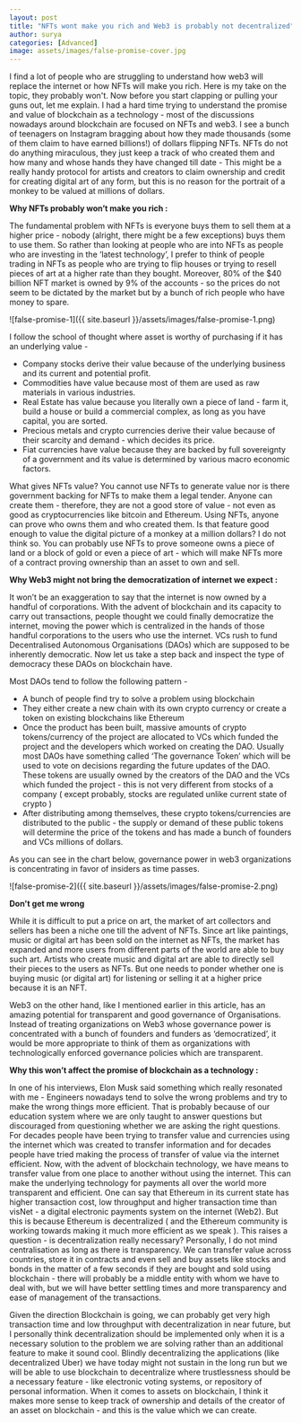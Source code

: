 ```yaml
---
layout: post
title: "NFTs wont make you rich and Web3 is probably not decentralized"
author: surya
categories: [Advanced]
image: assets/images/false-promise-cover.jpg
---
```


I find a lot of people who are struggling to understand how web3 will replace the internet or how  NFTs will make you rich. Here is my take on the topic, they probably won't. Now before you start clapping or pulling your guns out, let me explain.
I had a hard time trying to understand the promise and value of blockchain as a technology - most of the discussions nowadays around blockchain are focused on NFTs and web3. I see a bunch of teenagers on Instagram bragging about how they made thousands (some of them claim to have earned billions!) of dollars flipping NFTs. NFTs do not do anything miraculous, they just keep a track of who created them and how many and whose hands they have changed till date - This might be a really handy protocol for artists and creators to claim ownership and credit for creating digital art of any form, but this is no reason for the portrait of a monkey to be valued at millions of dollars.

<b>Why NFTs probably won’t make you rich : </b>

The fundamental problem with NFTs is everyone buys them to sell them at a higher price - nobody (alright, there might be a few exceptions) buys them to use them. So rather than looking at people who are into NFTs as people who are investing in the ‘latest technology’, I prefer to think of people trading in NFTs as people who are trying to flip houses or trying to resell pieces of art at a higher rate than they bought.
Moreover, 80% of the $40 billion NFT market is owned by 9% of the accounts - so the prices do not seem to be dictated by the market but by a bunch of rich people who have money to spare. 

![false-promise-1]({{ site.baseurl }}/assets/images/false-promise-1.png)

I follow the school of thought where asset is worthy of purchasing if it has an underlying value -

* Company stocks derive their value because of the underlying business and its current and potential profit.
* Commodities have value because most of them are used as raw materials in various industries.
* Real Estate has value because you literally own a piece of land - farm it, build a house or build a commercial complex, as long as you have capital, you are sorted.
* Precious metals and crypto currencies derive their value because of their scarcity and demand - which decides its price.
* Fiat currencies have value because they are backed by full sovereignty of a government and its value is determined by various macro economic factors.

What gives NFTs value? You cannot use NFTs to generate value nor is there government backing for NFTs to make them a legal tender. Anyone can create them - therefore, they are not a good store of value - not even as good as cryptocurrencies like bitcoin and Ethereum. Using NFTs, anyone can prove who owns them and who created them. Is that feature good enough to value the digital picture of a monkey at a million dollars? I do not think so. You can probably use NFTs to prove someone owns a piece of land or a block of gold or even a piece of art - which will make NFTs more of a contract proving ownership than an asset to own and sell.

<b>Why Web3 might not bring the democratization of internet we expect :</b>

It won’t be an exaggeration to say that the internet is now owned by a handful of corporations. With the advent of blockchain and its capacity to carry out transactions, people thought we could finally democratize the internet, moving the power which is centralized in the hands of those handful corporations to the users who use the internet. VCs rush to fund Decentralised Autonomous Organisations (DAOs) which are supposed to be inherently democratic. Now let us take a step back and inspect the type of democracy these DAOs on blockchain have.
    
Most DAOs tend to follow the following pattern - 

* A bunch of people find try to solve a problem using blockchain
* They either create a new chain with its own crypto currency or create a token on existing blockchains like Ethereum
* Once the product has been built, massive amounts of crypto tokens/currency of the project are allocated to VCs which funded the project and the developers which worked on creating the DAO. Usually most DAOs have something called ‘The governance Token’ which will be used to vote on decisions regarding the future updates of the DAO. These tokens are usually owned by the creators of the DAO and the VCs which funded the project - this is not very different from stocks of a company ( except probably, stocks are regulated unlike current state of crypto )
* After distributing among themselves, these crypto tokens/currencies are distributed to the public - the supply or demand of these public tokens will determine the price of the tokens and has made a bunch of founders and VCs millions of dollars.

As you can see in the chart below, governance power in web3 organizations is concentrating in favor of insiders as time passes. 

![false-promise-2]({{ site.baseurl }}/assets/images/false-promise-2.png)

<b>Don't get me wrong</b>

While it is difficult to put a price on art, the market of art collectors and sellers has been a niche one till the advent of NFTs. Since art like paintings, music or digital art has been sold on the internet as NFTs, the market has expanded and more users from different parts of the world are able to buy such art. Artists who create music and digital art are able to directly sell their pieces to the users as NFTs. But one needs to ponder  whether one is buying music (or digital art) for listening or selling it at a higher price because it is an NFT.

Web3 on the other hand, like I mentioned earlier in this article, has an amazing potential for transparent and good governance of Organisations. Instead of treating organizations on Web3 whose governance power is concentrated with a bunch of founders and funders as ‘democratized’, it would be more appropriate to think of them as organizations with technologically enforced governance policies which are transparent.

<b>Why this won’t affect the promise of blockchain as a technology : </b>

In one of his interviews, Elon Musk said something which really resonated with me -
Engineers nowadays tend to solve the wrong problems and try to make the wrong things more efficient. That is probably because of our education system where we are only taught to answer questions but discouraged from questioning whether we are asking the right questions.
For decades people have been trying to transfer value and currencies using the internet which was created to transfer information and for decades people have tried making the process of transfer of value via the internet efficient. Now, with the advent of blockchain technology, we have means to transfer value from one place to another without using the internet. This can make the underlying technology for payments all over the world more transparent and efficient. One can say that Ethereum in its current state has higher transaction cost, low throughput and higher transaction time than visNet - a digital electronic payments system on the internet (Web2). But this is because Ethereum is decentralized ( and the Ethereum community is working towards making it much more efficient as we speak ). This raises a question -  is decentralization really necessary? Personally, I do not mind centralisation as long as there is transparency. We can transfer value across countries, store it in contracts and even sell and buy assets like stocks and bonds in the matter of a few seconds if they are bought and sold using blockchain - there will probably be a middle entity with whom we have to deal with, but we will have better settling times and more transparency and ease of management of the transactions. 

Given the direction Blockchain is going, we can probably get very high transaction time and low throughput with decentralization in near future, but I personally think decentralization should be implemented only when it is a necessary solution to the problem we are solving  rather than an additional feature to make it sound cool. Blindly decentralizing the applications (like decentralized Uber) we have today might not sustain in the long run but we will be able to use blockchain to decentralize where trustlessness should be a necessary feature - like electronic voting systems, or repository of personal information.
When it comes to assets on blockchain, I think it makes more sense to keep track of ownership and details of the creator of an asset on blockchain - and this is the value which we can create.